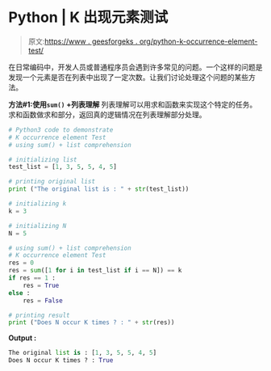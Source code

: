 # Python | K 出现元素测试

> 原文:[https://www . geesforgeks . org/python-k-occurrence-element-test/](https://www.geeksforgeeks.org/python-k-occurrence-element-test/)

在日常编码中，开发人员或普通程序员会遇到许多常见的问题。一个这样的问题是发现一个元素是否在列表中出现了一定次数。让我们讨论处理这个问题的某些方法。

**方法#1:使用`sum()` +列表理解**
列表理解可以用求和函数来实现这个特定的任务。求和函数做求和部分，返回真的逻辑情况在列表理解部分处理。

```py
# Python3 code to demonstrate 
# K occurrence element Test
# using sum() + list comprehension

# initializing list
test_list = [1, 3, 5, 5, 4, 5]

# printing original list
print ("The original list is : " + str(test_list))

# initializing k 
k = 3

# initializing N
N = 5

# using sum() + list comprehension
# K occurrence element Test 
res = 0
res = sum([1 for i in test_list if i == N]) == k
if res == 1 :
    res = True
else : 
    res = False

# printing result 
print ("Does N occur K times ? : " + str(res))
```

**Output :**

```py
The original list is : [1, 3, 5, 5, 4, 5]
Does N occur K times ? : True

```